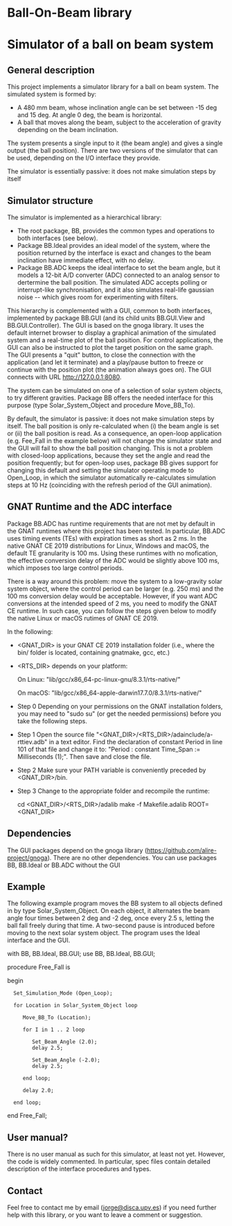 # Ball-On-Beam library
# Simulator of a ball on beam system


General description
-------------------

This project implements a simulator library for a ball on beam system. The simulated system is formed by:

 - A 480 mm beam, whose inclination angle can be set between -15 deg and 15 deg. At angle 0 deg, the beam is horizontal.
 - A ball that moves along the beam, subject to the acceleration of gravity depending on the beam inclination.
 
The system presents a single input to it (the beam angle) and gives a single output (the ball position). There are two versions of the simulator that can be used, depending on the I/O interface they provide.

The simulator is essentially passive: it does not make simulation steps by itself

Simulator structure
-------------------

The simulator is implemented as a hierarchical library:


 - The root package, BB, provides the common types and operations to both interfaces (see below). 
 - Package BB.Ideal provides an ideal model of the system, where the position returned by the interface is exact and changes to the beam inclination have immediate effect, with no delay.
 - Package BB.ADC keeps the ideal interface to set the beam angle, but it models a 12-bit A/D converter (ADC) connected to an analog sensor to dertermine the ball position. The simulated ADC accepts polling or interrupt-like synchronisation, and it also simulates real-life gaussian noise -- which gives room for experimenting with filters.
 
This hierarchy is complemented with a GUI, common to both interfaces, implemented by package BB.GUI (and its child units BB.GUI.View and BB.GUI.Controller). The GUI is based on the gnoga library. It uses the default internet browser to display a graphical animation of the simulated system and a real-time plot of the ball position. For control applications, the GUI can also be instructed to plot the target position on the same graph. The GUI presents a "quit" button, to close the connection with the application (and let it terminate) and a play/pause button to freeze or continue with the position plot (the animation always goes on). The GUI connects with URL http://127.0.0.1:8080.
 
The system can be simulated on one of a selection of solar system objects, to try different gravities. Package BB offers the needed interface for this purpose (type Solar_System_Object and procedure Move_BB_To).

By default, the simulator is passive: it does not make simulation steps by itself. The ball position is only re-calculated when (i) the beam angle is set or (ii) the ball position is read. As a consequence, an open-loop application (e.g. Fee_Fall in the example below) will not change the simulator state and the GUI will fail to show the ball position changing. This is not a problem with closed-loop applications, because they set the angle and read the position frequently; but for open-loop uses, package BB gives support for changing this default and setting the simulator operating mode to Open_Loop, in which the simulator automatically re-calculates simulation steps at 10 Hz (coinciding with the refresh period of the GUI animation).  

GNAT Runtime and the ADC interface
----------------------------------
Package BB.ADC has runtime requirements that are not met by default in the GNAT runtimes where this project has been tested. In particular, BB.ADC uses timing events (TEs) with expiration times as short as 2 ms. In the native GNAT CE 2019 distributions for Linux, Windows and macOS, the default TE granularity is 100 ms. Using these runtimes with no mofication, the effective conversion delay of the ADC would be slightly above 100 ms, which imposes too large control periods.

There is a way around this problem: move the system to a low-gravity solar system object, where the control period can be larger (e.g. 250 ms) and the 100 ms conversion delay would be acceptable. However, if you want ADC conversions at the intended speed of 2 ms, you need to modify the GNAT CE runtime. In such case, you can follow the steps given below to modify the native Linux or macOS rutimes of GNAT CE 2019.

In the following:
  - <GNAT_DIR> is your GNAT CE 2019 installation folder (i.e., where the bin/ folder is located, containing gnatmake, gcc, etc.)
  - <RTS_DIR> depends on your platform:
  
    On Linux: "lib/gcc/x86_64-pc-linux-gnu/8.3.1/rts-native/"
    
    On macOS: "lib/gcc/x86_64-apple-darwin17.7.0/8.3.1/rts-native/"
    
  - Step 0
  Depending on your permissions on the GNAT installation folders, you may need to "sudo su" (or get the needed permissions) before you take the following steps.

  - Step 1
  Open the source file "<GNAT_DIR>/<RTS_DIR>/adainclude/a-rttiev.adb" in a text editor. Find the declaration of constant Period in line 101 of that file and change it to: "Period : constant Time_Span := Milliseconds (1);". Then save and close the file.
    
  - Step 2
  Make sure your PATH variable is conveniently preceded by <GNAT_DIR>/bin.

  - Step 3
  Change to the appropriate folder and recompile the runtime:

    cd <GNAT_DIR>/<RTS_DIR>/adalib
    make -f Makefile.adalib ROOT=<GNAT_DIR>


Dependencies
------------
The GUI packages depend on the gnoga library (https://github.com/alire-project/gnoga). There are no other dependencies. You can use packages BB, BB.Ideal or BB.ADC without the GUI
 
 
Example
-------
The following example program moves the BB system to all objects defined in by type Solar_System_Object. On each object, it alternates the beam angle four times between 2 deg and -2 deg, once every 2.5 s, letting the ball fall freely during that time. A two-second pause is introduced before moving to the next solar system object. The program uses the Ideal interface and the GUI.


   with BB, BB.Ideal, BB.GUI;
   use  BB, BB.Ideal, BB.GUI;

   procedure Free_Fall is

   begin

      Set_Simulation_Mode (Open_Loop);

      for Location in Solar_System_Object loop

         Move_BB_To (Location);

         for I in 1 .. 2 loop

            Set_Beam_Angle (2.0);
            delay 2.5;

            Set_Beam_Angle (-2.0);
            delay 2.5;

         end loop;

         delay 2.0;

      end loop;

   end Free_Fall;


User manual?
------------
There is no user manual as such for this simulator, at least not yet. However, the code is widely commented. In particular, spec files contain detailed description of the interface procedures and types.

Contact
-------
Feel free to contact me by email (jorge@disca.upv.es) if you need further help with this library, or you want to leave a comment or suggestion.
